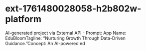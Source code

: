 # ext-1761480028058-h2b802w-platform
AI-generated project via External API - Prompt: App Name: EduBloomTagline: “Nurturing Growth Through Data-Driven Guidance.”Concept: An AI-powered ed
